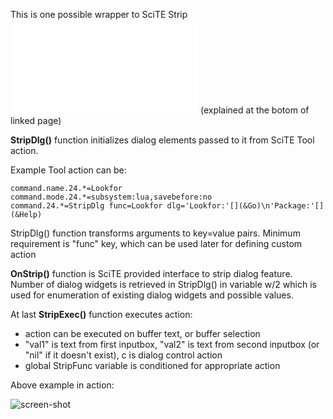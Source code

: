 This is one possible wrapper to SciTE Strip ![dialog feature](www.scintilla.org/SciTELua.html) (explained at the botom of linked page)

**StripDlg()** function initializes dialog elements passed to it from SciTE Tool action.

Example Tool action can be:

```
command.name.24.*=Lookfor
command.mode.24.*=subsystem:lua,savebefore:no
command.24.*=StripDlg func=Lookfor dlg='Lookfor:'[](&Go)\n'Package:'[](&Help)
```

StripDlg() function transforms arguments to key=value pairs. Minimum requirement is "func" key, which can be used later for defining custom action

**OnStrip()** function is SciTE provided interface to strip dialog feature.
Number of dialog widgets is retrieved in StripDlg() in variable w/2 which is used for enumeration of existing dialog widgets and possible values.


At last **StripExec()** function executes action:

+ action can be executed on buffer text, or buffer selection
+ "val1" is text from first inputbox, "val2" is text from second inputbox (or "nil" if it doesn't exist), c is dialog control action
+ global StripFunc variable is conditioned for appropriate action


Above example in action:

![screen-shot](http://i.imgur.com/mtaMg.png)
